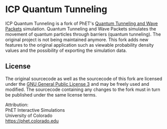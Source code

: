 # ICP Quantum Tunneling
ICP Quantum Tunneling is a fork of PhET's [Quantum Tunneling and Wave Packets](https://phet.colorado.edu/en/simulation/legacy/quantum-tunneling) simulation. Quantum Tunneling and Wave Packets simulates the movement of quantum particles through barriers (quantum tunneling). The original project is not being maintained anymore. This fork adds new features to the original application such as viewable probability density values and the possibility of exporting the simulation data.

## License
The original sourcecode as well as the sourcecode of this fork are licensed under the [GNU General Public License 3](https://www.gnu.org/licenses/gpl-3.0.de.html) and may be freely used and modified. The sourcecode containing any changes to the fork must in turn be published under the same license terms.

Attribution:\
PhET Interactive Simulations\
University of Colorado\
https://phet.colorado.edu 
